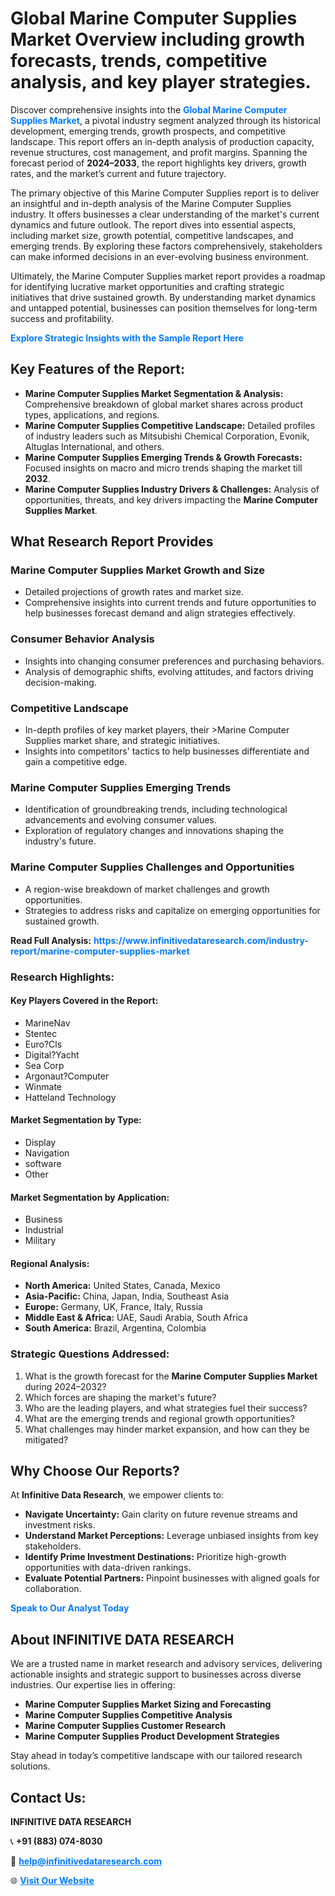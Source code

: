 <h1>Global Marine Computer Supplies Market Overview including growth forecasts, trends, competitive analysis, and key player strategies.</h1>
<p>
Discover comprehensive insights into the 
<a href="https://www.infinitivedataresearch.com/industry-report/marine-computer-supplies-market" rel="dofollow" style="color: #007BFF; text-decoration: none;"><strong>Global Marine Computer Supplies Market</strong></a>, a pivotal industry segment analyzed through its historical development, emerging trends, growth prospects, and competitive landscape. This report offers an in-depth analysis of production capacity, revenue structures, cost management, and profit margins. Spanning the forecast period of <strong>2024–2033</strong>, the report highlights key drivers, growth rates, and the market’s current and future trajectory.
</p>
<p>
The primary objective of this Marine Computer Supplies report is to deliver an insightful and in-depth analysis of the Marine Computer Supplies industry. It offers businesses a clear understanding of the market's current dynamics and future outlook. The report dives into essential aspects, including market size, growth potential, competitive landscapes, and emerging trends. By exploring these factors comprehensively, stakeholders can make informed decisions in an ever-evolving business environment.
</p>
<p>
Ultimately, the Marine Computer Supplies market report provides a roadmap for identifying lucrative market opportunities and crafting strategic initiatives that drive sustained growth. By understanding market dynamics and untapped potential, businesses can position themselves for long-term success and profitability.
</p>
<p>
<a href="https://www.infinitivedataresearch.com/request-sample/reportId=106590" style="color: #007BFF; text-decoration: none;"><strong>Explore Strategic Insights with the Sample Report Here</strong></a>
</p>

<h2>Key Features of the Report:</h2>
<ul>
<li><strong>Marine Computer Supplies Market Segmentation & Analysis:</strong> Comprehensive breakdown of global market shares across product types, applications, and regions.</li>
<li><strong>Marine Computer Supplies Competitive Landscape:</strong> Detailed profiles of industry leaders such as Mitsubishi Chemical Corporation, Evonik, Altuglas International, and others.</li>
<li><strong>Marine Computer Supplies Emerging Trends & Growth Forecasts:</strong> Focused insights on macro and micro trends shaping the market till <strong>2032</strong>.</li>
<li><strong>Marine Computer Supplies Industry Drivers & Challenges:</strong> Analysis of opportunities, threats, and key drivers impacting the <strong>Marine Computer Supplies Market</strong>.</li>
</ul>

<h2>What Research Report Provides</h2>
<h3>Marine Computer Supplies Market Growth and Size</h3>
<ul>
<li>Detailed projections of growth rates and market size.</li>
<li>Comprehensive insights into current trends and future opportunities to help businesses forecast demand and align strategies effectively.</li>
</ul>

<h3>Consumer Behavior Analysis</h3>
<ul>
<li>Insights into changing consumer preferences and purchasing behaviors.</li>
<li>Analysis of demographic shifts, evolving attitudes, and factors driving decision-making.</li>
</ul>

<h3>Competitive Landscape</h3>
<ul>
<li>In-depth profiles of key market players, their >Marine Computer Supplies market share, and strategic initiatives.</li>
<li>Insights into competitors' tactics to help businesses differentiate and gain a competitive edge.</li>
</ul>

<h3>Marine Computer Supplies Emerging Trends</h3>
<ul>
<li>Identification of groundbreaking trends, including technological advancements and evolving consumer values.</li>
<li>Exploration of regulatory changes and innovations shaping the industry's future.</li>
</ul>

<h3>Marine Computer Supplies Challenges and Opportunities</h3>
<ul>
<li>A region-wise breakdown of market challenges and growth opportunities.</li>
<li>Strategies to address risks and capitalize on emerging opportunities for sustained growth.</li>
</ul>
<p><strong>Read Full Analysis:</strong> <a href="https://www.infinitivedataresearch.com/industry-report/marine-computer-supplies-market" rel="dofollow" style="color: #007BFF; text-decoration: none;"><strong>https://www.infinitivedataresearch.com/industry-report/marine-computer-supplies-market</strong></a></p>
<h3>Research Highlights:</h3>
<h4>Key Players Covered in the Report:</h4>
<ul><li>MarineNav</li><li>Stentec</li><li>Euro?Cls</li><li>Digital?Yacht</li><li>Sea Corp</li><li>Argonaut?Computer</li><li>Winmate</li><li>Hatteland Technology</li></ul>
<h4>Market Segmentation by Type:</h4>
<ul><li>Display</li><li>Navigation</li><li>software</li><li>Other</li></ul>
<h4>Market Segmentation by Application:</h4>
<ul><li>Business</li><li>Industrial</li><li>Military</li></ul>

<h4>Regional Analysis:</h4>
<ul>
<li><strong>North America:</strong> United States, Canada, Mexico</li>
<li><strong>Asia-Pacific:</strong> China, Japan, India, Southeast Asia</li>
<li><strong>Europe:</strong> Germany, UK, France, Italy, Russia</li>
<li><strong>Middle East & Africa:</strong> UAE, Saudi Arabia, South Africa</li>
<li><strong>South America:</strong> Brazil, Argentina, Colombia</li>
</ul>

<h3>Strategic Questions Addressed:</h3>
<ol>
<li>What is the growth forecast for the <strong>Marine Computer Supplies Market</strong> during 2024–2032?</li>
<li>Which forces are shaping the market's future?</li>
<li>Who are the leading players, and what strategies fuel their success?</li>
<li>What are the emerging trends and regional growth opportunities?</li>
<li>What challenges may hinder market expansion, and how can they be mitigated?</li>
</ol>

<h2>Why Choose Our Reports?</h2>
<p>At <strong>Infinitive Data Research</strong>, we empower clients to:</p>
<ul>
<li><strong>Navigate Uncertainty:</strong> Gain clarity on future revenue streams and investment risks.</li>
<li><strong>Understand Market Perceptions:</strong> Leverage unbiased insights from key stakeholders.</li>
<li><strong>Identify Prime Investment Destinations:</strong> Prioritize high-growth opportunities with data-driven rankings.</li>
<li><strong>Evaluate Potential Partners:</strong> Pinpoint businesses with aligned goals for collaboration.</li>
</ul>
<p><a href="https://www.infinitivedataresearch.com/industry-report/marine-computer-supplies-market" rel="dofollow" style="color: #007BFF; text-decoration: none;"><strong>Speak to Our Analyst Today</strong></a></p>

<h2>About INFINITIVE DATA RESEARCH</h2>
<p>We are a trusted name in market research and advisory services, delivering actionable insights and strategic support to businesses across diverse industries. Our expertise lies in offering:</p>
<ul>
<li><strong>Marine Computer Supplies Market Sizing and Forecasting</strong></li>
<li><strong>Marine Computer Supplies Competitive Analysis</strong></li>
<li><strong>Marine Computer Supplies Customer Research</strong></li>
<li><strong>Marine Computer Supplies Product Development Strategies</strong></li>
</ul>
<p>Stay ahead in today’s competitive landscape with our tailored research solutions.</p>

<h2>Contact Us:</h2>
<p><strong>INFINITIVE DATA RESEARCH</strong></p>
<p>📞 <strong>+91 (883) 074-8030</strong></p>
<p>📧 <strong><a href="mailto:help@infinitivedataresearch.com" style="color: #007BFF;">help@infinitivedataresearch.com</a></strong></p>
<p>🌐 <strong><a href="https://www.infinitivedataresearch.com" rel="dofollow" style="color: #007BFF;">Visit Our Website</a></strong></p>